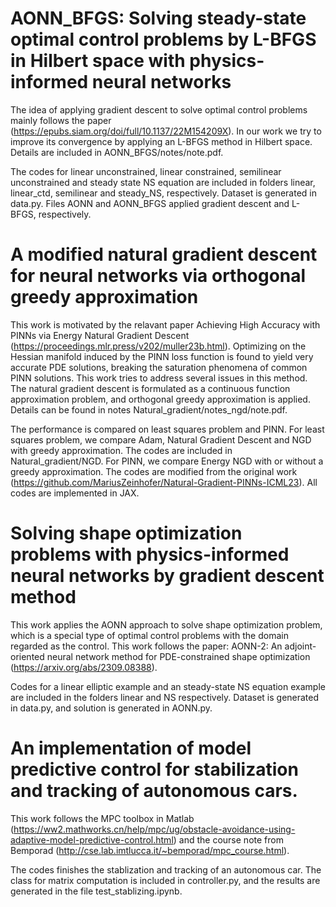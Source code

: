 # AONN_BFGS: Solving steady-state optimal control problems by L-BFGS in Hilbert space with physics-informed neural networks

The idea of applying gradient descent to solve optimal control problems mainly follows the paper (https://epubs.siam.org/doi/full/10.1137/22M154209X). In our work we try to improve its convergence by applying an L-BFGS method in Hilbert space. Details are included in AONN_BFGS/notes/note.pdf. 

The codes for linear unconstrained, linear constrained, semilinear unconstrained and steady state NS equation are included in folders linear, linear_ctd, semilinear and steady_NS, respectively. Dataset is generated in data.py. Files AONN and AONN_BFGS applied gradient descent and L-BFGS, respectively. 

# A modified natural gradient descent for neural networks via orthogonal greedy approximation

This work is motivated by the relavant paper Achieving High Accuracy with PINNs via Energy Natural Gradient Descent (https://proceedings.mlr.press/v202/muller23b.html). Optimizing on the Hessian manifold induced by the PINN loss function is found to yield very accurate PDE solutions, breaking the saturation phenomena of common PINN solutions. This work tries to address several issues in this method. The natural gradient descent is formulated as a continuous function approximation problem, and orthogonal greedy approximation is applied. Details can be found in notes Natural_gradient/notes_ngd/note.pdf. 

The performance is compared on least squares problem and PINN. For least squares problem, we compare Adam, Natural Gradient Descent and NGD with greedy approximation. The codes are included in Natural_gradient/NGD. For PINN, we compare Energy NGD with or without a greedy approximation. The codes are modified from the original work (https://github.com/MariusZeinhofer/Natural-Gradient-PINNs-ICML23). All codes are implemented in JAX.

# Solving shape optimization problems with physics-informed neural networks by gradient descent method

This work applies the AONN approach to solve shape optimization problem, which is a special type of optimal control problems with the domain regarded as the control. This work follows the paper: AONN-2: An adjoint-oriented neural network method for PDE-constrained shape optimization (https://arxiv.org/abs/2309.08388). 

Codes for a linear elliptic example and an steady-state NS equation example are included in the folders linear and NS respectively. Dataset is generated in data.py, and solution is generated in AONN.py. 

# An implementation of model predictive control for stabilization and tracking of autonomous cars. 

This work follows the MPC toolbox in Matlab (https://ww2.mathworks.cn/help/mpc/ug/obstacle-avoidance-using-adaptive-model-predictive-control.html) and the course note from Bemporad (http://cse.lab.imtlucca.it/~bemporad/mpc_course.html). 

The codes finishes the stablization and tracking of an autonomous car. The class for matrix computation is included in controller.py, and the results are generated in the file test_stablizing.ipynb.

